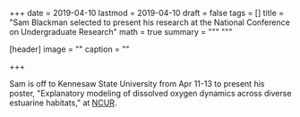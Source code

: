 +++
date = 2019-04-10
lastmod = 2019-04-10
draft = false
tags = []
title = "Sam Blackman selected to present his research at the National Conference on Undergraduate Research"
math = true
summary = """
"""

[header]
image = ""
caption = ""

+++

Sam is off to Kennesaw State University from Apr 11-13 to present his poster, "Explanatory modeling of dissolved oxygen dynamics across diverse estuarine habitats," at [NCUR](http://www.cur.org/what/events/students/ncur/2019/).  
